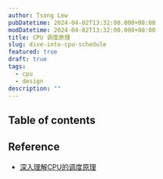 ```yaml
---
author: Tsong Lew
pubDatetime: 2024-04-02T13:32:00.000+08:00
modDatetime: 2024-04-02T13:32:00.000+08:00
title: CPU 调度原理 
slug: dive-into-cpu-schedule
featured: true
draft: true
tags:
  - cpu
  - design
description: ""
---
```


## Table of contents

## Reference

* [深入理解CPU的调度原理](https://zhuanlan.zhihu.com/p/449211231)
